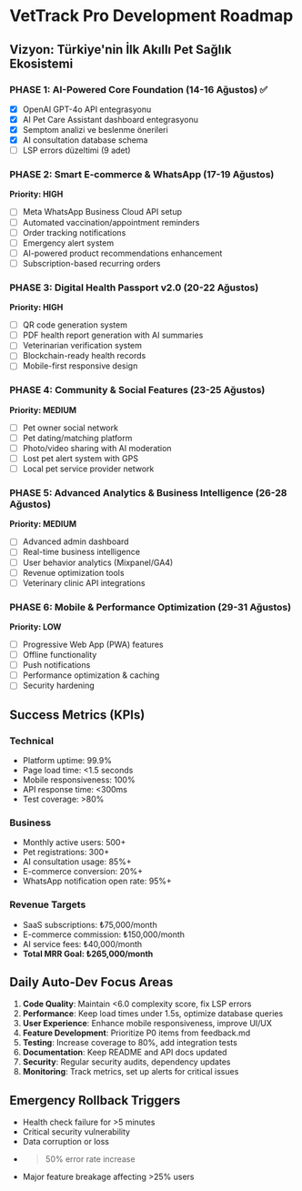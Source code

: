 # VetTrack Pro Development Roadmap

## Vizyon: Türkiye'nin İlk Akıllı Pet Sağlık Ekosistemi

### PHASE 1: AI-Powered Core Foundation (14-16 Ağustos) ✅
- [x] OpenAI GPT-4o API entegrasyonu
- [x] AI Pet Care Assistant dashboard entegrasyonu
- [x] Semptom analizi ve beslenme önerileri
- [x] AI consultation database schema
- [ ] LSP errors düzeltimi (9 adet)

### PHASE 2: Smart E-commerce & WhatsApp (17-19 Ağustos)
**Priority: HIGH**
- [ ] Meta WhatsApp Business Cloud API setup
- [ ] Automated vaccination/appointment reminders
- [ ] Order tracking notifications
- [ ] Emergency alert system
- [ ] AI-powered product recommendations enhancement
- [ ] Subscription-based recurring orders

### PHASE 3: Digital Health Passport v2.0 (20-22 Ağustos)
**Priority: HIGH**
- [ ] QR code generation system
- [ ] PDF health report generation with AI summaries
- [ ] Veterinarian verification system
- [ ] Blockchain-ready health records
- [ ] Mobile-first responsive design

### PHASE 4: Community & Social Features (23-25 Ağustos)
**Priority: MEDIUM**
- [ ] Pet owner social network
- [ ] Pet dating/matching platform
- [ ] Photo/video sharing with AI moderation
- [ ] Lost pet alert system with GPS
- [ ] Local pet service provider network

### PHASE 5: Advanced Analytics & Business Intelligence (26-28 Ağustos)
**Priority: MEDIUM**
- [ ] Advanced admin dashboard
- [ ] Real-time business intelligence
- [ ] User behavior analytics (Mixpanel/GA4)
- [ ] Revenue optimization tools
- [ ] Veterinary clinic API integrations

### PHASE 6: Mobile & Performance Optimization (29-31 Ağustos)
**Priority: LOW**
- [ ] Progressive Web App (PWA) features
- [ ] Offline functionality
- [ ] Push notifications
- [ ] Performance optimization & caching
- [ ] Security hardening

## Success Metrics (KPIs)

### Technical
- Platform uptime: 99.9%
- Page load time: <1.5 seconds
- Mobile responsiveness: 100%
- API response time: <300ms
- Test coverage: >80%

### Business
- Monthly active users: 500+
- Pet registrations: 300+
- AI consultation usage: 85%+
- E-commerce conversion: 20%+
- WhatsApp notification open rate: 95%+

### Revenue Targets
- SaaS subscriptions: ₺75,000/month
- E-commerce commission: ₺150,000/month
- AI service fees: ₺40,000/month
- **Total MRR Goal: ₺265,000/month**

## Daily Auto-Dev Focus Areas

1. **Code Quality**: Maintain <6.0 complexity score, fix LSP errors
2. **Performance**: Keep load times under 1.5s, optimize database queries
3. **User Experience**: Enhance mobile responsiveness, improve UI/UX
4. **Feature Development**: Prioritize P0 items from feedback.md
5. **Testing**: Increase coverage to 80%, add integration tests
6. **Documentation**: Keep README and API docs updated
7. **Security**: Regular security audits, dependency updates
8. **Monitoring**: Track metrics, set up alerts for critical issues

## Emergency Rollback Triggers
- Health check failure for >5 minutes
- Critical security vulnerability
- Data corruption or loss
- >50% error rate increase
- Major feature breakage affecting >25% users